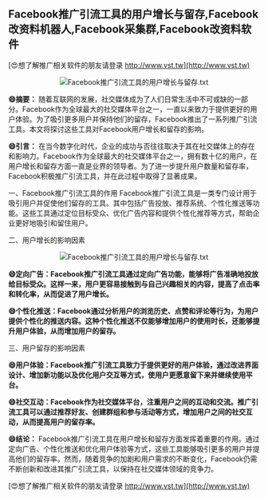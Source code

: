 ## **Facebook推广引流工具的用户增长与留存,Facebook改资料机器人,Facebook采集群,Facebook改资料软件**

[😍想了解推广相关软件的朋友请登录 http://www.vst.tw](http://www.vst.tw)

 <center><img src="https://vst.tw/MP4/tuiguang/png/2.png" alt="Facebook推广引流工具的用户增长与留存.txt"></center>

**😄摘要：**
随着互联网的发展，社交媒体成为了人们日常生活中不可或缺的一部分。Facebook作为全球最大的社交媒体平台之一，一直以来致力于提供更好的用户体验。为了吸引更多用户并保持他们的留存，Facebook推出了一系列推广引流工具。本文将探讨这些工具对Facebook用户增长和留存的影响。

**😄引言：**
在当今数字化时代，企业的成功与否往往取决于其在社交媒体上的存在和影响力。Facebook作为全球最大的社交媒体平台之一，拥有数十亿的用户，在用户增长和留存方面一直是业界的领导者。为了进一步提升用户数量和留存率，Facebook积极推广引流工具，并在此过程中取得了显著成果。

一、Facebook推广引流工具的作用
Facebook推广引流工具是一类专门设计用于吸引用户并促使他们留存的工具。其中包括广告投放、推荐系统、个性化推送等功能。这些工具通过定位目标受众、优化广告内容和提供个性化推荐等方式，帮助企业更好地吸引和留住用户。

二、用户增长的影响因素

 <center><img src="https://vst.tw/MP4/tuiguang/png/3.png" alt="Facebook推广引流工具的用户增长与留存.txt"></center>

**😄定向广告：Facebook推广引流工具通过定向广告功能，能够将广告准确地投放给目标受众。这样一来，用户更容易接触到与自己兴趣相关的内容，提高了点击率和转化率，从而促进了用户增长。**

**😄个性化推送：Facebook通过分析用户的浏览历史、点赞和评论等行为，为用户提供个性化的推送内容。这种个性化推送不仅能够增加用户的使用时长，还能够提升用户体验，从而增加用户的留存。**

三、用户留存的影响因素

**😄用户体验：Facebook推广引流工具致力于提供更好的用户体验，通过改进界面设计、增加新功能以及优化用户交互等方式，使用户更愿意留下来并继续使用平台。**

**😄社交互动：Facebook作为社交媒体平台，注重用户之间的互动和交流。推广引流工具可以通过推荐好友、创建群组和参与活动等方式，增加用户之间的社交互动，从而提高用户的留存率。**

**😄结论：**
Facebook推广引流工具在用户增长和留存方面发挥着重要的作用。通过定向广告、个性化推送和优化用户体验等方式，这些工具能够吸引更多的用户并提高他们的留存率。然而，随着竞争的加剧和用户需求的不断变化，Facebook仍需不断创新和改进其推广引流工具，以保持在社交媒体领域的竞争力。

[😍想了解推广相关软件的朋友请登录 http://www.vst.tw](http://www.vst.tw)




